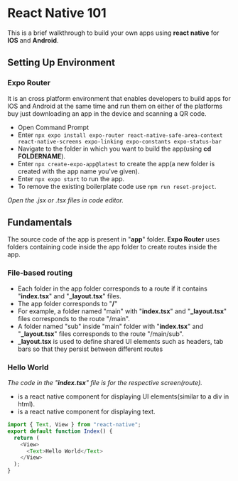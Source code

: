 # React Native 101

This is a brief walkthrough to build your own apps using **react native** for **IOS** and **Android**.

## Setting Up Environment
### **Expo Router**

It is an cross platform environment that enables developers to build apps for IOS and Android at the same time and run them on either of the platforms buy just downloading an app in the device and scanning a QR code.

- Open Command Prompt
- Enter `npx expo install expo-router react-native-safe-area-context react-native-screens expo-linking expo-constants expo-status-bar`
- Navigate to the folder in which you want to build the app(using **cd FOLDERNAME**).
- Enter `npx create-expo-app@latest` to create the app(a new folder is created with the app name you've given).
- Enter `npx expo start` to run the app.
- To remove the existing boilerplate code use `npm run reset-project`.

*Open the .jsx or .tsx files in code editor.*

## Fundamentals

The source code of the app is present in "**app**" folder. **Expo Router** uses folders containing code inside the app folder to create routes inside the app.

### File-based routing

- Each folder in the app folder corresponds to a route if it contains "**index.tsx**" and "**_layout.tsx**" files.
- The app folder corresponds to "**/**"
- For example, a folder named "main" with "**index.tsx**" and "**_layout.tsx**" files corresponds to the route "/main".
- A folder named "sub" inside "main" folder with "**index.tsx**" and "**_layout.tsx**" files corresponds to the route "/main/sub".
- **_layout.tsx** is used to define shared UI elements such as headers, tab bars so that they persist between different routes

### Hello World

*The code in the "**index.tsx**" file is for the respective screen(route).*

- **<View></View>** is a react native component for displaying UI elements(similar to a div in html).
- **<Text></Text>** is a react native component for displaying text.

```javascript
import { Text, View } from "react-native";
export default function Index() {
  return (
    <View>
      <Text>Hello World</Text>
    </View>
  );
}
```
